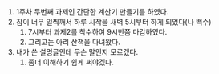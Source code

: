 1. 1주차 두번째 과제인 간단한 계산기 만들기를 하였다.
2. 잠이 너무 일찍깨서 하루 시작을 새벽 5시부터 하게 되었다(나 백수)
	1. 7시부터 과제2를 착수하여 9시반쯤 마감하였다.
	2. 그리고는 아리 산책을 다녀왔다.
3. 내가 쓴 설명글인데 무슨 말인지 모르겠다.
	1. 좀더 이해하기 쉽게 써야겠다.